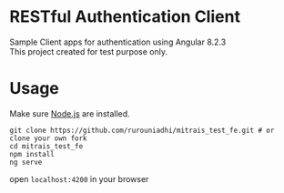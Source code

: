 # RESTful Authentication Client
Sample Client apps for authentication using Angular 8.2.3\
This project created for test purpose only.

# Usage
Make sure [Node.js](http://nodejs.org/) are installed.
```
git clone https://github.com/rurouniadhi/mitrais_test_fe.git # or clone your own fork
cd mitrais_test_fe
npm install
ng serve
```
open ```localhost:4200``` in your browser
